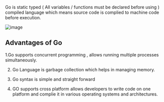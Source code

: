 Go is static typed ( All variables / functions must be declared before using ) compiled language which means source code is complied to machine code before execution.


![image](https://github.com/user-attachments/assets/ebed572e-58a9-4477-a9b9-97ea91efad73)

## Advantages of Go

1.Go supports concurrent programming , allows running multiple processes simultaneously.

2. Go Language is garbage collection which helps in managing memory.

3. Go syntax is simple and straight forward
   
4.  GO supports cross platform allows developers to write code on one platform and complie it in various operating systems and architectures.
